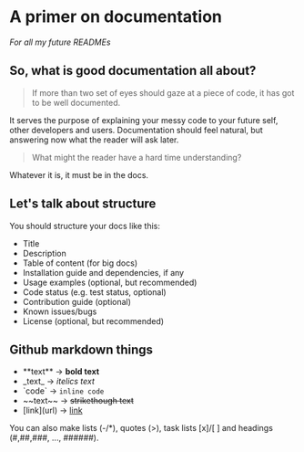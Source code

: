 # A primer on documentation
_For all my future READMEs_

## So, what is good documentation all about?
> If more than two set of eyes should gaze at a piece of code, it has got to be well documented.

It serves the purpose of explaining your messy code to your future self, other developers and users.
Documentation should feel natural, but answering now what the reader will ask later.

> What might the reader have a hard time understanding?

Whatever it is, it must be in the docs.

## Let's talk about structure
You should structure your docs like this:

- Title
- Description
- Table of content (for big docs)
- Installation guide and dependencies, if any
- Usage examples (optional, but recommended)
- Code status (e.g. test status, optional)
- Contribution guide (optional)
- Known issues/bugs
- License (optional, but recommended)

## Github markdown things
- \*\*text\*\*    ->    **bold text**
- \_text\_        ->    _itelics text_
- \`code\`        ->    `inline code`
- \~\~text\~\~    ->    ~~strikethough text~~
- \[link\]\(url\) ->   [link](url)

You can also make lists (-/*), quotes (>), task lists [x]/[ ] and headings (#,##,###, ..., ######).
